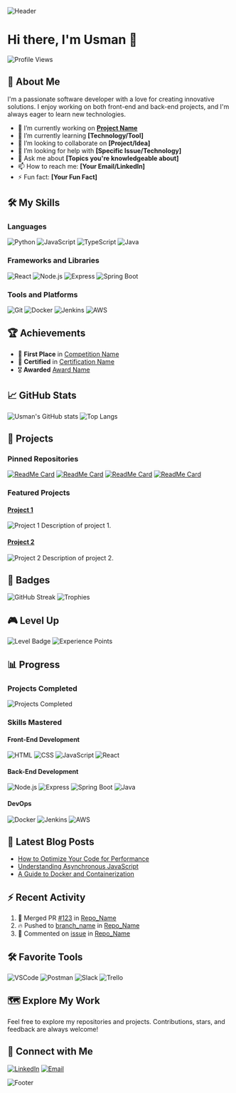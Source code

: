 ![Header](https://your-image-url.com/header-cyberpunk.png)

# Hi there, I'm Usman 👋

![Profile Views](https://komarev.com/ghpvc/?username=usman1911&color=brightgreen)

## 🚀 About Me

I'm a passionate software developer with a love for creating innovative solutions. I enjoy working on both front-end and back-end projects, and I'm always eager to learn new technologies.

- 🔭 I’m currently working on **[Project Name](link_to_project)**
- 🌱 I’m currently learning **[Technology/Tool]**
- 👯 I’m looking to collaborate on **[Project/Idea]**
- 🤔 I’m looking for help with **[Specific Issue/Technology]**
- 💬 Ask me about **[Topics you're knowledgeable about]**
- 📫 How to reach me: **[Your Email/LinkedIn]**
- ⚡ Fun fact: **[Your Fun Fact]**

## 🛠️ My Skills

### Languages

![Python](https://img.shields.io/badge/Python-3776AB?style=for-the-badge&logo=python&logoColor=white)
![JavaScript](https://img.shields.io/badge/JavaScript-F7DF1E?style=for-the-badge&logo=javascript&logoColor=black)
![TypeScript](https://img.shields.io/badge/TypeScript-007ACC?style=for-the-badge&logo=typescript&logoColor=white)
![Java](https://img.shields.io/badge/Java-007396?style=for-the-badge&logo=java&logoColor=white)

### Frameworks and Libraries

![React](https://img.shields.io/badge/React-20232A?style=for-the-badge&logo=react&logoColor=61DAFB)
![Node.js](https://img.shields.io/badge/Node.js-339933?style=for-the-badge&logo=nodedotjs&logoColor=white)
![Express](https://img.shields.io/badge/Express-000000?style=for-the-badge&logo=express&logoColor=white)
![Spring Boot](https://img.shields.io/badge/Spring%20Boot-6DB33F?style=for-the-badge&logo=springboot&logoColor=white)

### Tools and Platforms

![Git](https://img.shields.io/badge/Git-F05032?style=for-the-badge&logo=git&logoColor=white)
![Docker](https://img.shields.io/badge/Docker-2496ED?style=for-the-badge&logo=docker&logoColor=white)
![Jenkins](https://img.shields.io/badge/Jenkins-D24939?style=for-the-badge&logo=jenkins&logoColor=white)
![AWS](https://img.shields.io/badge/AWS-232F3E?style=for-the-badge&logo=amazonaws&logoColor=white)

## 🏆 Achievements

- 🥇 **First Place** in [Competition Name](link_to_competition)
- 📜 **Certified** in [Certification Name](link_to_certification)
- 🎖️ **Awarded** [Award Name](link_to_award)

## 📈 GitHub Stats

![Usman's GitHub stats](https://github-readme-stats.vercel.app/api?username=usman1911&show_icons=true&theme=radical)
![Top Langs](https://github-readme-stats.vercel.app/api/top-langs/?username=usman1911&layout=compact&theme=radical)

## 🌟 Projects

### Pinned Repositories

[![ReadMe Card](https://github-readme-stats.vercel.app/api/pin/?username=usman1911&repo=repo1&theme=radical)](https://github.com/usman1911/repo1)
[![ReadMe Card](https://github-readme-stats.vercel.app/api/pin/?username=usman1911&repo=repo2&theme=radical)](https://github.com/usman1911/repo2)
[![ReadMe Card](https://github-readme-stats.vercel.app/api/pin/?username=usman1911&repo=repo3&theme=radical)](https://github.com/usman1911/repo3)
[![ReadMe Card](https://github-readme-stats.vercel.app/api/pin/?username=usman1911&repo=repo4&theme=radical)](https://github.com/usman1911/repo4)

### Featured Projects

#### [Project 1](link_to_project1)
![Project 1](https://your-image-url.com/project1-cyberpunk.png)
Description of project 1.

#### [Project 2](link_to_project2)
![Project 2](https://your-image-url.com/project2-cyberpunk.png)
Description of project 2.

## 🏅 Badges

![GitHub Streak](https://github-readme-streak-stats.herokuapp.com/?user=usman1911&theme=radical)
![Trophies](https://github-profile-trophy.vercel.app/?username=usman1911&theme=radical&no-frame=true&column=7)

## 🎮 Level Up

![Level Badge](https://img.shields.io/badge/Level-10-blueviolet?style=for-the-badge&logo=gamepad&logoColor=white)
![Experience Points](https://img.shields.io/badge/XP-1500%2F2000-ff69b4?style=for-the-badge&logo=star&logoColor=white)

## 📊 Progress

### Projects Completed
![Projects Completed](https://img.shields.io/badge/Projects-20%2F30-brightgreen?style=for-the-badge&logo=check-circle&logoColor=white)

### Skills Mastered

#### Front-End Development
![HTML](https://img.shields.io/badge/HTML-80%25-orange?style=for-the-badge)
![CSS](https://img.shields.io/badge/CSS-70%25-blue?style=for-the-badge)
![JavaScript](https://img.shields.io/badge/JavaScript-90%25-yellow?style=for-the-badge)
![React](https://img.shields.io/badge/React-85%25-blue?style=for-the-badge)

#### Back-End Development
![Node.js](https://img.shields.io/badge/Node.js-75%25-green?style=for-the-badge)
![Express](https://img.shields.io/badge/Express-70%25-black?style=for-the-badge)
![Spring Boot](https://img.shields.io/badge/Spring%20Boot-80%25-green?style=for-the-badge)
![Java](https://img.shields.io/badge/Java-85%25-red?style=for-the-badge)

#### DevOps
![Docker](https://img.shields.io/badge/Docker-75%25-blue?style=for-the-badge)
![Jenkins](https://img.shields.io/badge/Jenkins-70%25-red?style=for-the-badge)
![AWS](https://img.shields.io/badge/AWS-80%25-orange?style=for-the-badge)

## 📰 Latest Blog Posts

<!-- BLOG-POST-LIST:START -->
- [How to Optimize Your Code for Performance](link_to_blog_post)
- [Understanding Asynchronous JavaScript](link_to_blog_post)
- [A Guide to Docker and Containerization](link_to_blog_post)
<!-- BLOG-POST-LIST:END -->

## ⚡ Recent Activity

<!--RECENT_ACTIVITY:start-->
1. 🎉 Merged PR [#123](link_to_pr) in [Repo_Name](link_to_repo)
2. 🔥 Pushed to [branch_name](link_to_branch) in [Repo_Name](link_to_repo)
3. 💬 Commented on [issue](link_to_issue) in [Repo_Name](link_to_repo)
<!--RECENT_ACTIVITY:end-->

## 🛠️ Favorite Tools

![VSCode](https://img.shields.io/badge/VSCode-0078D4?style=for-the-badge&logo=visual-studio-code&logoColor=white)
![Postman](https://img.shields.io/badge/Postman-FF6C37?style=for-the-badge&logo=postman&logoColor=white)
![Slack](https://img.shields.io/badge/Slack-4A154B?style=for-the-badge&logo=slack&logoColor=white)
![Trello](https://img.shields.io/badge/Trello-0079BF?style=for-the-badge&logo=trello&logoColor=white)

## 🗺️ Explore My Work

Feel free to explore my repositories and projects. Contributions, stars, and feedback are always welcome!

## 🔗 Connect with Me

[![LinkedIn](https://img.shields.io/badge/LinkedIn-0077B5?style=for-the-badge&logo=linkedin&logoColor=white)](https://linkedin.com/in/yourlinkedin)
[![Email](https://img.shields.io/badge/Email-D14836?style=for-the-badge&logo=gmail&logoColor=white)](mailto:youremail@example.com)

![Footer](https://your-image-url.com/footer-cyberpunk.png)

